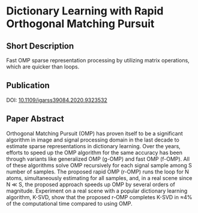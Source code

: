 # Dictionary Learning with Rapid Orthogonal Matching Pursuit

## Short Description
Fast OMP sparse representation processing by utilizing matrix operations, which are quicker than loops.

## Publication
DOI: [10.1109/igarss39084.2020.9323532](https://doi.org/10.1109/igarss39084.2020.9323532)

## Paper Abstract
Orthogonal Matching Pursuit (OMP) has proven itself to be a significant algorithm in image and signal processing domain in the last decade to estimate sparse representations in dictionary learning. Over the years, efforts to speed up the OMP algorithm for the same accuracy has been through variants like generalized OMP (g-OMP) and fast OMP (f-OMP). All of these algorithms solve OMP recursively for each signal sample among S number of samples. The proposed rapid OMP (r-OMP) runs the loop for N atoms, simultaneously estimating for all samples, and, in a real scene since N ≪ S, the proposed approach speeds up OMP by several orders of magnitude. Experiment on a real scene with a popular dictionary learning algorithm, K-SVD, show that the proposed r-OMP completes K-SVD in ≈4% of the computational time compared to using OMP.
